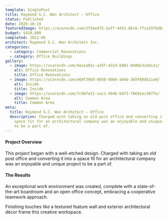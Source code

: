 ```yaml
---
template: SinglePost
title: Raymond S.C. Wan Architect – Office
status: Published
date: 2020-10-19
featuredImage: https://ucarecdn.com/2f1bed75-2aff-4451-86c6-7fca3376d0a7/
budget: $910,000
completed: 2012-06
architect: Raymond S.C. Wan Architect Inc.
categories:
  - category: Commercial Renovations
  - category: Office Buildings
gallery:
  - image: https://ucarecdn.com/4aa1a01c-a25f-4324-b881-0488e3cddce1/
    alt: Office Renovations
    title: Office Renovations
  - image: https://ucarecdn.com/e68f39dd-0850-40b6-a84b-369f88db11a9/
    alt: Inside
    title: Inside
  - image: https://ucarecdn.com/7c96fe21-cac1-494b-bd73-f8691ac307fe/
    alt: Common Area
    title: Common Area
meta:
  title: Raymond S.C. Wan Architect – Office
  description: Charged with taking an old post office and converting it into a
    space fit for an architectural company was an enjoyable and unique project
    to be a part of.
---
```

#### Project Overview

This project began with a well-etched design. Charged with taking an old post office and converting it into a space fit for an architectural company was an enjoyable and unique project to be a part of.

#### The Results

An exceptional work environment was created, complete with a state-of-the-art boardroom and an open office concept, embracing a cooperative teamwork approach.

Finishing touches like a textured feature wall and exterior architectural décor frame this creative workspace.